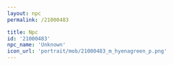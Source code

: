 ```yaml
---
layout: npc
permalink: /21000483

title: Npc
id: '21000483'
npc_name: 'Unknown'
icon_url: 'portrait/mob/21000483_m_hyenagreen_p.png'
---
```

